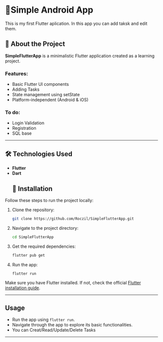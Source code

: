 # 📱Simple Android App

This is my first Flutter aplication. 
In this app you can add taksk and edit them.


## 📌 About the Project
**SimpleFlutterApp** is a minimalistic Flutter application created as a learning project.

### Features:
- Basic Flutter UI components
- Adding Tasks
- State management using setState
- Platform-independent (Android & iOS)
### To do:
- Login Validation
- Registration
- SQL base
---
## 🛠 Technologies Used
- **Flutter** 
- **Dart**
  ## 🚀 Installation
Follow these steps to run the project locally:

1. Clone the repository:
   ```sh
   git clone https://github.com/Roczil/SimpleFlutterApp.git
   ```
2. Navigate to the project directory:
   ```sh
   cd SimpleFlutterApp
   ```
3. Get the required dependencies:
   ```sh
   flutter pub get
   ```
4. Run the app:
   ```sh
   flutter run
   ```

Make sure you have Flutter installed. If not, check the official [Flutter installation guide](https://flutter.dev/docs/get-started/install).

---
##  Usage
- Run the app using `flutter run`.
- Navigate through the app to explore its basic functionalities.
- You can Creat/Read/Update/Delete Tasks

---
